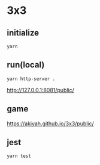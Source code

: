 # 3x3

## initialize

```
yarn
```

## run(local)
```
yarn http-server .
```

http://127.0.0.1:8081/public/

## game

https://akiyah.github.io/3x3/public/

## jest

```
yarn test
```